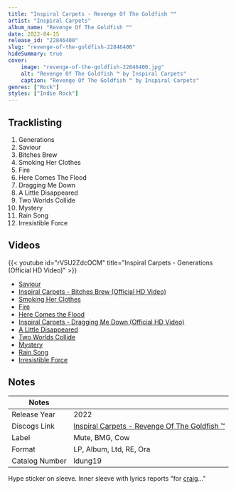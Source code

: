 ```yaml
---
title: "Inspiral Carpets - Revenge Of The Goldfish ™"
artist: "Inspiral Carpets"
album_name: "Revenge Of The Goldfish ™"
date: 2022-04-15
release_id: "22846400"
slug: "revenge-of-the-goldfish-22846400"
hideSummary: true
cover:
    image: "revenge-of-the-goldfish-22846400.jpg"
    alt: "Revenge Of The Goldfish ™ by Inspiral Carpets"
    caption: "Revenge Of The Goldfish ™ by Inspiral Carpets"
genres: ["Rock"]
styles: ["Indie Rock"]
---
```

## Tracklisting
1. Generations
2. Saviour
3. Bitches Brew
4. Smoking Her Clothes
5. Fire
6. Here Comes The Flood
7. Dragging Me Down
8. A Little Disappeared
9. Two Worlds Collide
10. Mystery
11. Rain Song
12. Irresistible Force

## Videos
{{< youtube id="rV5U2ZdcOCM" title="Inspiral Carpets - Generations (Official HD Video)" >}}
- [Saviour](https://www.youtube.com/watch?v=T3lwGF-a9ik)
- [Inspiral Carpets - Bitches Brew (Official HD Video)](https://www.youtube.com/watch?v=pTyqVaAm2AA)
- [Smoking Her Clothes](https://www.youtube.com/watch?v=OXlllcOcf1o)
- [Fire](https://www.youtube.com/watch?v=oPUJp7Oanlc)
- [Here Comes the Flood](https://www.youtube.com/watch?v=tu6KxO_HR0o)
- [Inspiral Carpets - Dragging Me Down (Official HD Video)](https://www.youtube.com/watch?v=Nt4SNfcd72s)
- [A Little Disappeared](https://www.youtube.com/watch?v=FS9n52ZZMm0)
- [Two Worlds Collide](https://www.youtube.com/watch?v=ODLSSIKZYr0)
- [Mystery](https://www.youtube.com/watch?v=uEqsc5FWuZQ)
- [Rain Song](https://www.youtube.com/watch?v=WTQg9B90ytM)
- [Irresistible Force](https://www.youtube.com/watch?v=wi5gO_h08Bg)

## Notes
| Notes          |             |
| ---------------| ----------- |
| Release Year   | 2022 |
| Discogs Link   | [Inspiral Carpets - Revenge Of The Goldfish ™](https://www.discogs.com/release/22846400-Inspiral-Carpets-Revenge-Of-The-Goldfish-) |
| Label          | Mute, BMG, Cow |
| Format         | LP, Album, Ltd, RE, Ora |
| Catalog Number | ldung19 |

Hype sticker on sleeve. Inner sleeve with lyrics reports "for [craig](https://www.discogs.com/artist/397375-Craig-Gill)..."
